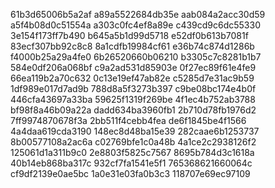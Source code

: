 61b3d65006b5a2af
a89a5522684db35e
aab084a2acc30d59
a5f4b08d0c51554a
a303c0fc4ef8a89e
c439cd9c6dc55330
3e154f173ff7b490
b645a5b1d99d5718
e52df0b613b7081f
83ecf307bb92c8c8
8a1cdfb19984cf61
e36b74c874d1286b
f4000b25a29a4fe0
6b26520660b06210
b3305c7c8281b1b7
584e0df206a068bf
c9a2ad531d85903e
0f27ec89f61e4fe9
66ea119b2a70c632
0c13e19ef47ab82e
c5285d7e31ac9b59
1df989e017d7ad9b
788d8a5f3273b397
c9be08bc174e4b0f
446cfa43697a33ba
59625f1319f269be
4f1ec4b752ab3788
bf98f8a46b09a22a
dadd634ba3960fb1
2b710d78fb1976d2
7ff9974870678f3a
2bb511f4cebb4fea
de6f1845be4f1566
4a4daa619cda3190
148ec8d48ba15e39
282caae6b1253737
8b00577108a2ac6a
c02769bfe1c0a48b
4a1ce2c2938126f2
125061d1a311b9c0
2e8803f5825c7567
8695b784d3c1618a
40b14eb868ba317c
932cf7fa1541e5f1
765368621660064c
cf9df2139e0ae5bc
1a0e31e03fa0b3c3
118707e69ec97109
